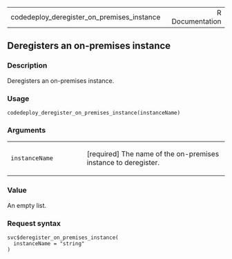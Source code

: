 <table style="width: 100%;">
<tbody>
<tr class="odd">
<td>codedeploy_deregister_on_premises_instance</td>
<td style="text-align: right;">R Documentation</td>
</tr>
</tbody>
</table>

## Deregisters an on-premises instance

### Description

Deregisters an on-premises instance.

### Usage

    codedeploy_deregister_on_premises_instance(instanceName)

### Arguments

<table>
<colgroup>
<col style="width: 35%" />
<col style="width: 65%" />
</colgroup>
<tbody>
<tr class="odd">
<td><code
id="codedeploy_deregister_on_premises_instance_:_instanceName">instanceName</code></td>
<td><p>[required] The name of the on-premises instance to
deregister.</p></td>
</tr>
</tbody>
</table>

### Value

An empty list.

### Request syntax

    svc$deregister_on_premises_instance(
      instanceName = "string"
    )
